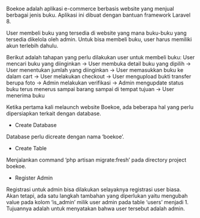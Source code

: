 Boekoe adalah aplikasi e-commerce berbasis website yang menjual berbagai jenis buku. Aplikasi ini dibuat dengan bantuan framework Laravel 8.


User membeli buku yang tersedia di website yang mana buku-buku yang tersedia dikelola oleh admin. Untuk bisa membeli buku, user harus memiliki akun terlebih dahulu.

Berikut adalah tahapan yang perlu dilakukan user untuk membeli buku:
User mencari buku yang diinginkan -> User membuka detail buku yang dipilih -> User menentukan jumlah yang diinginkan -> User memasukkan buku ke dalam cart -> User melakukan checkout -> User mengupload bukti transfer berupa foto -> Admin melakukan verifikasi -> Admin mengupdate status buku terus menerus sampai barang sampai di tempat tujuan -> User menerima buku

Ketika pertama kali melaunch website Boekoe, ada beberapa hal yang perlu dipersiapkan terkait dengan database.
-	Create Database

Database perlu dicreate dengan nama ‘boekoe’.
-	Create Table

Menjalankan command ‘php artisan migrate:fresh’ pada directory project boekoe.
-	Register Admin

Registrasi untuk admin bisa dilakukan selayaknya registrasi user biasa. Akan tetapi, ada satu langkah tambahan yang diperlukan yaitu mengubah value pada kolom ‘is_admin’ milik user admin pada table ‘users’ menjadi 1. Tujuannya adalah untuk menyatakan bahwa user tersebut adalah admin.
